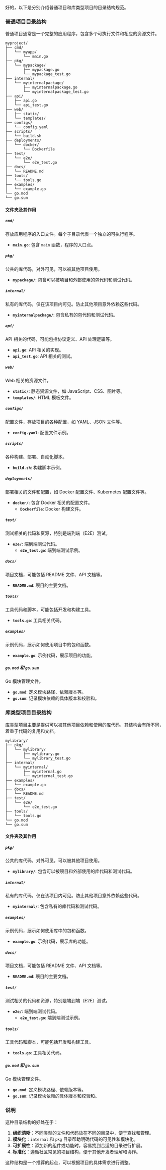 好的，以下是分别介绍普通项目和库类型项目的目录结构规范。

### 普通项目目录结构

普通项目通常是一个完整的应用程序，包含多个可执行文件和相应的资源文件。

```
myproject/
├── cmd/
│   └── myapp/
│       └── main.go
├── pkg/
│   └── mypackage/
│       ├── mypackage.go
│       └── mypackage_test.go
├── internal/
│   └── myinternalpackage/
│       ├── myinternalpackage.go
│       └── myinternalpackage_test.go
├── api/
│   ├── api.go
│   └── api_test.go
├── web/
│   ├── static/
│   └── templates/
├── configs/
│   └── config.yaml
├── scripts/
│   └── build.sh
├── deployments/
│   └── docker/
│       └── Dockerfile
├── test/
│   └── e2e/
│       └── e2e_test.go
├── docs/
│   └── README.md
├── tools/
│   └── tools.go
├── examples/
│   └── example.go
└── go.mod
└── go.sum
```

#### 文件夹及其作用

##### `cmd/`
存放应用程序的入口文件。每个子目录代表一个独立的可执行程序。

- **`main.go`**: 包含 `main` 函数，程序的入口点。

##### `pkg/`
公共的库代码，对外可见，可以被其他项目使用。

- **`mypackage/`**: 包含可以被项目和外部使用的包代码和测试代码。

##### `internal/`
私有的库代码，仅在该项目内可见。防止其他项目意外依赖这些代码。

- **`myinternalpackage/`**: 包含私有的包代码和测试代码。

##### `api/`
API 相关的代码，可能包括协议定义、API 处理逻辑等。

- **`api.go`**: API 相关的实现。
- **`api_test.go`**: API 相关的测试。

##### `web/`
Web 相关的资源文件。

- **`static/`**: 静态资源文件，如 JavaScript、CSS、图片等。
- **`templates/`**: HTML 模板文件。

##### `configs/`
配置文件，存放项目的各种配置，如 YAML、JSON 文件等。

- **`config.yaml`**: 配置文件示例。

##### `scripts/`
各种构建、部署、自动化脚本。

- **`build.sh`**: 构建脚本示例。

##### `deployments/`
部署相关的文件和配置，如 Docker 配置文件、Kubernetes 配置文件等。

- **`docker/`**: 包含 Docker 相关的配置文件。
  - **`Dockerfile`**: Docker 构建文件。

##### `test/`
测试相关的代码和资源，特别是端到端（E2E）测试。

- **`e2e/`**: 端到端测试代码。
  - **`e2e_test.go`**: 端到端测试示例。

##### `docs/`
项目文档，可能包括 README 文件、API 文档等。

- **`README.md`**: 项目的主要文档。

##### `tools/`
工具代码和脚本，可能包括开发和构建工具。

- **`tools.go`**: 工具相关代码。

##### `examples/`
示例代码，展示如何使用项目中的包和函数。

- **`example.go`**: 示例代码，展示项目的功能。

##### `go.mod` 和 `go.sum`
Go 模块管理文件。

- **`go.mod`**: 定义模块路径、依赖版本等。
- **`go.sum`**: 记录模块依赖的具体版本和校验和。

### 库类型项目目录结构

库类型项目主要是提供可以被其他项目依赖和使用的库代码，其结构会有所不同，着重于代码的复用和文档。

```
mylibrary/
├── pkg/
│   └── mylibrary/
│       ├── mylibrary.go
│       └── mylibrary_test.go
├── internal/
│   └── myinternal/
│       ├── myinternal.go
│       └── myinternal_test.go
├── examples/
│   └── example.go
├── docs/
│   └── README.md
├── test/
│   └── e2e/
│       └── e2e_test.go
├── tools/
│   └── tools.go
└── go.mod
└── go.sum
```

#### 文件夹及其作用

##### `pkg/`
公共的库代码，对外可见，可以被其他项目使用。

- **`mylibrary/`**: 包含可以被项目和外部使用的库代码和测试代码。

##### `internal/`
私有的库代码，仅在该项目内可见。防止其他项目意外依赖这些代码。

- **`myinternal/`**: 包含私有的库代码和测试代码。

##### `examples/`
示例代码，展示如何使用库中的包和函数。

- **`example.go`**: 示例代码，展示库的功能。

##### `docs/`
项目文档，可能包括 README 文件、API 文档等。

- **`README.md`**: 项目的主要文档。

##### `test/`
测试相关的代码和资源，特别是端到端（E2E）测试。

- **`e2e/`**: 端到端测试代码。
  - **`e2e_test.go`**: 端到端测试示例。

##### `tools/`
工具代码和脚本，可能包括开发和构建工具。

- **`tools.go`**: 工具相关代码。

##### `go.mod` 和 `go.sum`
Go 模块管理文件。

- **`go.mod`**: 定义模块路径、依赖版本等。
- **`go.sum`**: 记录模块依赖的具体版本和校验和。

### 说明

这种目录结构的好处在于：

1. **组织清晰**：不同类型的文件和代码放在不同的目录中，便于查找和管理。
2. **模块化**：`internal` 和 `pkg` 目录帮助明确代码的可见性和模块化。
3. **可扩展性**：添加新的组件或功能时，容易找到合适的目录进行扩展。
4. **标准化**：遵循社区常见的项目结构，便于其他开发者理解和协作。

这种结构是一个推荐的起点，可以根据项目的具体需求进行调整。